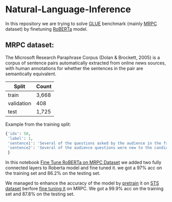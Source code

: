 # Natural-Language-Inference

In this repository we are trying to solve [GLUE](https://gluebenchmark.com/) benchmark (mainly [MRPC](https://www.microsoft.com/en-us/download/details.aspx?id=52398) dataset) by finetuning [RoBERTa](https://huggingface.co/transformers/model_doc/roberta.html) model.

## MRPC dataset: 
The Microsoft Research Paraphrase Corpus (Dolan & Brockett, 2005) is a corpus of sentence pairs automatically extracted from online news sources, with human annotations for whether the sentences in the pair are semantically equivalent.

Split | Count |
--- | --- | 
train | 3,668 |
validation   | 408 |
test  | 1,725 |

Example from the training split:
``` python
{'idx': 58,
 'label': 1,
 'sentence1': 'Several of the questions asked by the audience in the fast-paced forum were new to the candidates .',
 'sentence2': 'Several of the audience questions were new to the candidates as well .'
 }
```

In this notebook [Fine Tune RoBERTa on MRPC Dataset](https://github.com/YamenHabib/Natural-Language-Inference-NLI-/blob/main/Fine%20Tune%20RoBERTa%20on%20MRPC%20Dataset.ipynb) we added two fully connected layers to Roberta model and fine tuned it. we got a 97% acc on the training set and 86.2% on the testing set.

We managed to enhance the accuracy of the model by [pretrain](https://github.com/Alkhaddour/Natural-Language-Inference-NLI-/blob/main/Training%20RoBERTa-based%20model%20using%20STS.ipynb) it on [STS dataset](https://github.com/YamenHabib/Natural-Language-Inference-NLI-/tree/main/stsbenchmark) berfore [fine tuning it](https://github.com/Alkhaddour/Natural-Language-Inference-NLI-/blob/main/RoBERTa-based%20model%20trained%20on%20STS%20and%20Fine-Tuned%20on%20MRPC.ipynb) on MRPC. We got a 99.9% acc on the training set and 87.8% on the testing set.
